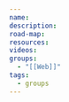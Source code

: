 ```yaml
---
name: 
description: 
road-map: 
resources: 
videos: 
groups:
  - "[[Web]]"
tags:
  - groups
---
```

